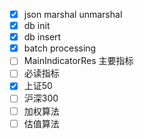- [x] json marshal unmarshal
- [x] db init
- [x] db insert
- [x] batch processing
- [ ] MainIndicatorRes 主要指标
- [ ] 必读指标
- [x] 上证50
- [ ] 沪深300
- [ ] 加权算法
- [ ] 估值算法
